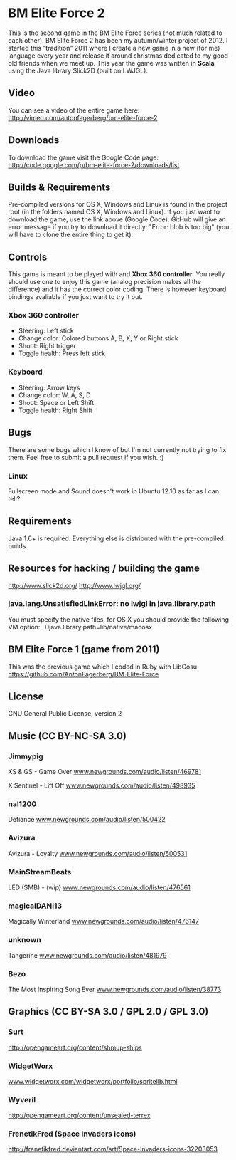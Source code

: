 # BM Elite Force 2
This is the second game in the BM Elite Force series (not much related to each other). BM Elite Force 2 has been my autumn/winter project of 2012. I started this "tradition" 2011 where I create a new game in a new (for me) language every year and release it around christmas dedicated to my good old friends when we meet up. This year the game was written in __Scala__ using the Java library Slick2D (built on LWJGL).

## Video
You can see a video of the entire game here: http://vimeo.com/antonfagerberg/bm-elite-force-2

## Downloads
To download the game visit the Google Code page: http://code.google.com/p/bm-elite-force-2/downloads/list

## Builds & Requirements
Pre-compiled versions for OS X, Windows and Linux is found in the project root (in the folders named OS X, Windows and Linux). If you just want to download the game, use the link above (Google Code). GitHub will give an error message if you try to download it directly: "Error: blob is too big" (you will have to clone the entire thing to get it).

## Controls
This game is meant to be played with and __Xbox 360 controller__. You really should use one to enjoy this game (analog precision makes all the difference) and it has the correct color coding. There is however keyboard bindings avaliable if you just want to try it out.

### Xbox 360 controller
 * Steering: Left stick
 * Change color: Colored buttons A, B, X, Y or Right stick
 * Shoot: Right trigger
 * Toggle health: Press left stick

### Keyboard
 * Steering: Arrow keys
 * Change color: W, A, S, D
 * Shoot: Space or Left Shift
 * Toggle health: Right Shift

## Bugs
There are some bugs which I know of but I'm not currently not trying to fix them. Feel free to submit a pull request if you wish. :)

### Linux
Fullscreen mode and Sound doesn't work in Ubuntu 12.10 as far as I can tell?

## Requirements
Java 1.6+ is required. Everything else is distributed with the pre-compiled builds.

## Resources for hacking / building the game
http://www.slick2d.org/
http://www.lwjgl.org/

### java.lang.UnsatisfiedLinkError: no lwjgl in java.library.path
You must specify the native files, for OS X you should provide the following VM option:
    -Djava.library.path=lib/native/macosx

## BM Elite Force 1 (game from 2011)
This was the previous game which I coded in Ruby with LibGosu.
https://github.com/AntonFagerberg/BM-Elite-Force

## License
GNU General Public License, version 2

## Music (CC BY-NC-SA 3.0)
### Jimmypig
XS & GS - Game Over
www.newgrounds.com/audio/listen/469781

X Sentinel - Lift Off
www.newgrounds.com/audio/listen/498935

### nal1200
Defiance
www.newgrounds.com/audio/listen/500422

### Avizura
Avizura - Loyalty
www.newgrounds.com/audio/listen/500531

### MainStreamBeats
LED (SMB) - (wip)
www.newgrounds.com/audio/listen/476561

### magicalDANI13
Magically Winterland
www.newgrounds.com/audio/listen/476147

### unknown
Tangerine
www.newgrounds.com/audio/listen/481979

### Bezo
The Most Inspiring Song Ever
www.newgrounds.com/audio/listen/38773

## Graphics (CC BY-SA 3.0 / GPL 2.0 / GPL 3.0)
### Surt
http://opengameart.org/content/shmup-ships 

### WidgetWorx
www.widgetworx.com/widgetworx/portfolio/spritelib.html

### Wyveril
http://opengameart.org/content/unsealed-terrex

### FrenetikFred (Space Invaders icons)
http://frenetikfred.deviantart.com/art/Space-Invaders-icons-32203053